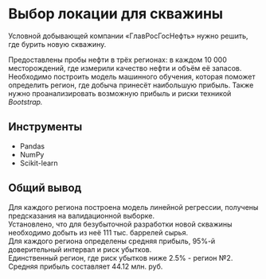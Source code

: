 # Выбор локации для скважины

Условной добывающей компании «ГлавРосГосНефть» нужно решить, где бурить новую скважину.

Предоставлены пробы нефти в трёх регионах: в каждом 10 000 месторождений, где измерили качество нефти и объём её запасов. Необходимо построить модель машинного обучения, которая поможет определить регион, где добыча принесёт наибольшую прибыль. Также нужно проанализировать возможную прибыль и риски техникой *Bootstrap.*

## Инструменты
- Pandas
- NumPy
- Scikit-learn

## Общий вывод
Для каждого региона построена модель линейной регрессии, получены предсказания на валидационной выборке.  
Установлено, что для безубыточной разработки новой скважины необходимо добыть из неё 111 тыс. баррелей сырья.  
Для каждого региона определены средняя прибыль, 95%-й доверительный интервал и риск убытков.  
Единственный регион, где риск убытков ниже 2.5% - регион №2. Средняя прибыль составляет 44.12 млн. руб.